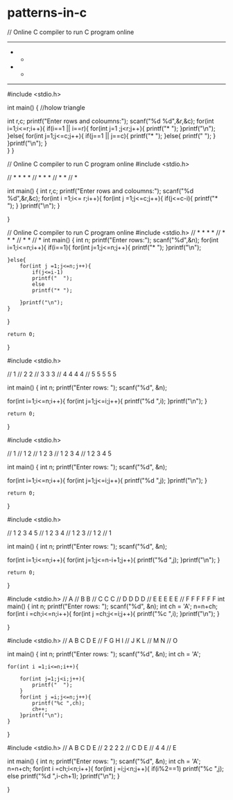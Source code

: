 # patterns-in-c

// Online C compiler to run C program online

* * * 
*   * 
*   * 
* * * 


#include <stdio.h>

int main() {
  //holow triangle
  
  int r,c;
  printf("Enter rows and coloumns:");
  scanf("%d %d",&r,&c);
  for(int i=1;i<=r;i++){
    if(i==1 || i==r){
        for(int j=1 ;j<r;j++){
            printf("* ");
        }printf("\n");
    }else{
        for(int j=1;j<=c;j++){
            if(j==1 || j==c){
                printf("* ");
            }else{
                printf("  ");
            }
        }printf("\n");
    }   
  }
}

// Online C compiler to run C program online
#include <stdio.h>

// * * * *
// * * *
// * *
// *

int main() {
    int r,c;
    printf("Enter rows and coloumns:");
    scanf("%d %d",&r,&c);
    for(int i =1;i<= r;i++){
        for(int j =1;j<=c;j++){
            if(j<=c-i){
                printf("* ");
            }
        }printf("\n");
    }

}
  
  
// Online C compiler to run C program online
#include <stdio.h>
// * * * *
//   * * *
//     * *
//       *
int main() {
int n;
printf("Enter rows:");
scanf("%d",&n);
for(int i=1;i<=n;i++){
    if(i==1){
    for(int j=1;j<=n;j++){
        printf("* ");
    }printf("\n");
        
    }else{
        for(int j =1;j<=n;j++){
            if(j<=i-1)
            printf("  ");
            else
            printf("* ");
            
        }printf("\n");
    }
}

    return 0;
}  


#include <stdio.h>

// 1 
// 2 2 
// 3 3 3 
// 4 4 4 4 
// 5 5 5 5 5 

int main() {
    int n;
    printf("Enter rows: ");
    scanf("%d", &n);

   for(int i=1;i<=n;i++){
       for(int j=1;j<=i;j++){
           printf("%d ",i);
       }printf("\n");
   }

    return 0;
}


#include <stdio.h>

// 1 
// 1 2 
// 1 2 3 
// 1 2 3 4 
// 1 2 3 4 5 


int main() {
    int n;
    printf("Enter rows: ");
    scanf("%d", &n);

   for(int i=1;i<=n;i++){
       for(int j=1;j<=i;j++){
           printf("%d ",j);
       }printf("\n");
   }

    return 0;
}


#include <stdio.h>

// 1 2 3 4 5 
// 1 2 3 4 
// 1 2 3 
// 1 2 
// 1 

int main() {
    int n;
    printf("Enter rows: ");
    scanf("%d", &n);

   for(int i=1;i<=n;i++){
       for(int j=1;j<=n-i+1;j++){
           printf("%d ",j);
       }printf("\n");
   }

    return 0;
}



#include <stdio.h>
// A 
// B B 
// C C C 
// D D D D 
// E E E E E 
// F F F F F F 
int main() {
    int n;
    printf("Enter rows: ");
    scanf("%d", &n);
    int ch = 'A';
    n=n+ch;
    for(int i =ch;i<=n;i++){
        for(int j =ch;j<=i;j++){
            printf("%c ",i);
        }printf("\n");
    }


}





#include <stdio.h>
// A B C D E 
//   F G H I 
//     J K L 
//       M N 
//         O 

int main() {
    int n;
    printf("Enter rows: ");
    scanf("%d", &n);
    int ch = 'A';
    
    for(int i =1;i<=n;i++){
        
        for(int j=1;j<i;j++){
            printf("  ");
        }
        for(int j =i;j<=n;j++){
            printf("%c ",ch);
            ch++;
        }printf("\n");
    }
}

#include <stdio.h>
// A B C D E 
// 2 2 2 2 
// C D E 
// 4 4 
// E 
 
int main() {
    int n;
    printf("Enter rows: ");
    scanf("%d", &n);
    int ch = 'A';
    n=n+ch;
    for(int i =ch;i<n;i++){
        for(int j =i;j<n;j++){
            if(i%2==1)
            printf("%c ",j);
            else
            printf("%d ",i-ch+1);
        }printf("\n");
    }


}
